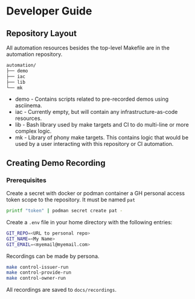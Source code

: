 # Developer Guide


## Repository Layout

All automation resources besides the top-level Makefile are in the automation repository.

```bash
automation/
├── demo
├── iac
├── lib
└── mk
```

- demo - Contains scripts related to pre-recorded demos using asciinema.
- iac - Currently empty, but will contain any infrastructure-as-code resources.
- lib - Bash library used by make targets and CI to do multi-line or more complex logic.
- mk - Library of phony make targets. This contains logic that would be used by a user interacting with this repository or CI automation.

## Creating Demo Recording

### Prerequisites

Create a secret with docker or podman container a GH personal access token scope to the repository. It must be named `pat`

```bash
printf "token" | podman secret create pat -
```

Create a `.env` file in your home directory with the following entries:

```bash
GIT_REPO=<URL to personal repo>
GIT_NAME=<My Name>
GIT_EMAIL=<myemail@myemail.com>
```

Recordings can be made by persona.

```bash
make control-issuer-run
make control-provide-run
make control-owner-run
```

All recordings are saved to `docs/recordings`.


